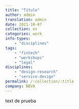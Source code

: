 ```yaml
---
title: "Título"
author: admin
translation: admin
date: 2021-10-07
collection: es
categories: work
info-types:
    - "disciplines"
tags:
    - "fintech"
    - "workshops"
    - "legal"
disciplines:
    - "design-research"
    - "service-design"
permalink: /:collection/:title
company: BBVA
---
```


text de prueba

